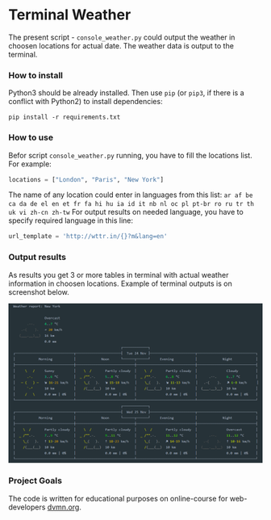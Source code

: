 # Terminal Weather

The present script - ```console_weather.py``` could output the weather in choosen locations for actual date. The weather data is output to the terminal.

### How to install

Python3 should be already installed. 
Then use `pip` (or `pip3`, if there is a conflict with Python2) to install dependencies:
```
pip install -r requirements.txt
```

### How to use

Befor script ```console_weather.py``` running, you have to fill the locations list. For example:
```python
locations = ["London", "Paris", "New York"]
```
The name of any location could enter in languages from this list:
```ar af be ca da de el en et fr fa hi hu ia id it nb nl oc pl pt-br ro ru tr th uk vi zh-cn zh-tw```
For output results on needed language, you have to specify required language in this line:
```python
url_template = 'http://wttr.in/{}?m&lang=en'
``` 
### Output results

As results you get 3 or more tables in terminal with actual weather information in choosen locations.
Example of terminal outputs is on screenshot below.

![alt text](https://github.com/AlBan52/API_weather/blob/main/screenshots/example.png)

### Project Goals

The code is written for educational purposes on online-course for web-developers [dvmn.org](https://dvmn.org/).